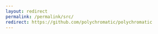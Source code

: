 ```yaml
---
layout: redirect
permalink: /permalink/src/
redirect: https://github.com/polychromatic/polychromatic
---
```

